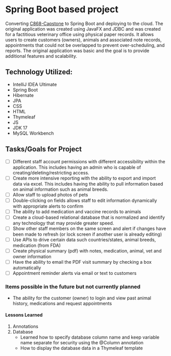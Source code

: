 # Spring Boot based project
Converting [C868-Capstone](https://github.com/mriffey1/C868-Capstone) to Spring Boot and deploying to the cloud. The original
application was created using JavaFX and JDBC and was created for a factitious veterinary office using physical paper records.
It allows users to create customers (owners), animals and associated note records, appointments that could not be overlapped to prevent over-scheduling,
and reports. The original application was basic and the goal is to provide additional features and scalability. 

## Technology Utilized:
* IntelliJ IDEA Ultimate
* Spring Boot
* Hibernate
* JPA
* CSS
* HTML
* Thymeleaf
* JS
* JDK 17
* MySQL Workbench

## Tasks/Goals for Project
- [ ] Different staff account permissions with different accessibility within the application. This includes having an admin who is capable of creating/deleting/restricting access. 
- [ ] Create more intensive reporting with the ability to export and import data via excel. This includes having the ability to pull information based on animal information such as animal breeds.
- [ ] Allow staff to upload photos of pets
- [ ] Double-clicking on fields allows staff to edit information dynamically with appropriate alerts to confirm
- [ ] The ability to add medication and vaccine records to animals
- [ ] Create a cloud-based relational database that is normalized and identify any technology that may provide greater speed. 
- [ ] Show other staff members on the same screen and alert if changes have been made to refresh (or lock screen if another user is already editing)
- [ ] Use APIs to drive certain data such countries/states, animal breeds, medication (from FDA)
- [ ] Create physical summary (pdf) with notes, medication, animal, vet and owner information
- [ ] Have the ability to email the PDF visit summary by checking a box automatically
- [ ] Appointment reminder alerts via email or text to customers

### Items possible in the future but not currently planned
* The ability for the customer (owner) to login and view past animal history, medications and request appointments

#### Lessons Learned
1. Annotations
2. Database
   - Learned how to specify database column name and keep variable name separate for security using the @Column annotation
   - How to display the database data in a Thymeleaf template




